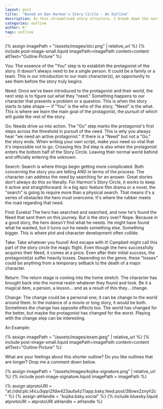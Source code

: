 ```yaml
---
layout: post
title:  "Based on Dan Harmon's Story Circle - An Outline"
description: In this streamlined story structure, I break down the narrative journey into eight essential steps, from "You" to "Change." Based on Dan Harmon's Story Circle, this framework focuses on the protagonist's evolution through clear action-oriented stages. Each step builds naturally from the last - establishing character, identifying needs, taking action, searching, finding (but not what was expected), taking (at a cost), returning, and finally changing. It's a simplified but powerful tool that helps writers maintain focus on both character development and plot momentum.
categories: outline
author: K°
tags: outline
---
```

<div>
{% assign imagePath = "/assets/images/stci.png" | relative_url %}
{% include post-image-small.liquid imagePath=imagePath content=content 
altText="Outline Picture" %}
</div>

You: The essence of the "You" step is to establish the protagonist of the story. It doesn't always need to be a single person. It could be a family or a team. This is our introduction to our main character(s), an opportunity to see them before the story truly begins.

Need: Once we've been introduced to the protagonist and their world, the next step is to figure out what they "need." Something happens to our character that presents a problem or a question. This is when the story starts to take shape — if "You" is the who of the story, "Need" is the what. This is where we learn the main goal of the protagonist, the pursuit of which will guide the rest of the story.

Go: Needs drive us into action. The "Go" step marks the protagonist's first steps across the threshold in pursuit of the need. This is why you always hear "we need an active protagonist." If there is a "Need" but not a "Go," the story ends. When writing your own script, make your need so vital that it's impossible not to go. Crossing this 3rd step is also when the protagonist enters the bottom half of the Story Circle. Leaving their normal world behind and officially entering the unknown.

Search: Search is where things begin getting more complicated. Both concerning the story you are telling AND in terms of the process. The character can address the need by searching for an answer. Great stories don't always do this so literally. For Harmon's Story Circle, it works to keep it active and straightforward. In a big epic feature film drama or a novel, the "search" is going to require more than a physical search. That means it's a series of obstacles the hero must overcome. It's where the rubber meets the road regarding that need.

Find: Eureka! The hero has searched and searched, and now he's found the Need that sent them on this journey. But is the story over? Nope. Because in a good story, the hero doesn't find what he needs. He might have found what he wanted, but it turns out he needs something else. Something bigger. This is where plot and character development often collide.

Take: Take whatever you found! And escape with it! Campbell might call this part of the story circle the magic flight. Even though the hero successfully acquires their Need, it comes at a price. Even after their initial success, the protagonist(s) suffer heavily losses. Depending on the genre, these "losses" could be anything from a temporary setback to the death of a major character.

Return: The return stage is coming into the home stretch. The character has brought back into the normal realm whatever they found and took. Be it a magical item, a person, a lesson... and as a result of this they... change.

Change: The change could be a personal one; it can be change to the world around them. In the instance of a movie or long story, it would be both. Sometimes the change has opposite effects too. The world has changed for the better, but maybe the protagonist has changed for the worst. Playing with the change step can be interesting.

An Example:
<div>
{% assign imagePath = "/assets/images/exam.jpeg" | relative_url %}
{% include post-image-small.liquid imagePath=imagePath content=content 
altText="Outline Picture" %}
</div>

What are your feelings about this shorter outline? Do you like outlines that are longer? Drop me a comment down below.

<!-- signature -->
{% assign imagePath = "/assets/images/kojika-signature.png" | relative_url %}
{% include post-image-signature.liquid imagePath = imagePath %}

<!-- comments -->
{% assign atprotoURI = "at://did:plc:i4icu3qqri2fdw423aufa4z7/app.bsky.feed.post/3lbiwx2znyh2c" %}
{% assign atHandle = "kojika.bsky.social" %}
{% include bluesky.liquid atprotoURI = atprotoURI atHandle = atHandle %}